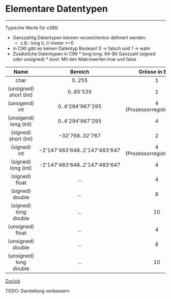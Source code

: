 # Elementare Datentypen
---
Typische Werte für x386:
* Ganzzahlig Datentypen können vorzeichenlos definiert werden.
    * z.B.: long li; // immer >=0
* in C90 gibt es keinen Datentyp Boolean! 0 -> falsch und 1 -> wahr
* Zusätzliche Datentypen in C99
      * long long: 64-Bit Ganzzahl (signed oder unsigned)
      * bool: Mit den Makrowerten true und false


| Name                   |      Bereich                |  Grösse in Byte              | Art    |
|:----------------------:|:---------------------------:|:----------------------------:|:------:|
|char                    |0..255                       | 1                            |Ganzzahl|
|(unsigned) short (int)  |0..65'535                    | 2                            |Ganzzahl|
|(unsigend) int          |0..4'294'967'295             | 4 (Prozessorregistergrösse)  |Ganzzahl|
|(unsigend) long (int)   |0..4'294'967'295             | 4                            |Ganzzahl|
|(signed) short (int)    |−32'768..32'767              | 2                            |Ganzzahl|
|(signed) int            |−2'147'483'648..2'147'483'647| 4 (Prozessorregistergrösse)  |Ganzzahl|
|(signed) long (int)     |-2'147'483'648..2'147'483'647|4                             |Ganzzahl|
|(signed) float          |...                          |4|Gleitkommazahl|
|(signed) double         |...                          |8|Gleitkommazahl|
|(signed) long double    |...                          |10|Gleitkommazahl|
|(unsigned) float        |...                          |4|Gleitkommazahl|
|(unsigned) double       |...                          |8|Gleitkommazahl|
|(unsigned) long double  |...                          |10|Gleitkommazahl|


[Zurück](datatypes.md)

TODO: Darstellung verbessern
